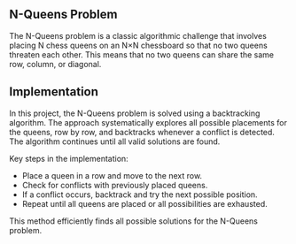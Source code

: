 ## N-Queens Problem

The N-Queens problem is a classic algorithmic challenge that involves placing N chess queens on an N×N chessboard so that no two queens threaten each other. This means that no two queens can share the same row, column, or diagonal.

## Implementation

In this project, the N-Queens problem is solved using a backtracking algorithm. The approach systematically explores all possible placements for the queens, row by row, and backtracks whenever a conflict is detected. The algorithm continues until all valid solutions are found.

Key steps in the implementation:
- Place a queen in a row and move to the next row.
- Check for conflicts with previously placed queens.
- If a conflict occurs, backtrack and try the next possible position.
- Repeat until all queens are placed or all possibilities are exhausted.

This method efficiently finds all possible solutions for the N-Queens problem.